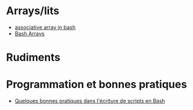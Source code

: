 # Arrays/lits
  - [associative array in bash](http://www.artificialworlds.net/blog/2012/10/17/bash-associative-array-examples/)
  - [Bash Arrays](http://www.linuxjournal.com/content/bash-arrays)

# Rudiments

# Programmation et bonnes pratiques
  - [Quelques bonnes pratiques dans l'écriture de scripts en Bash](http://ineumann.developpez.com/tutoriels/linux/bash-bonnes-pratiques/)
